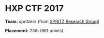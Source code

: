 # HXP CTF 2017

**Team:** spritzers (from [SPRITZ Research Group](http://spritz.math.unipd.it/))

**Placement:** 23th (961 points)
